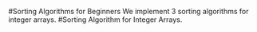#Sorting Algorithms for Beginners
We implement 3 sorting algorithms for integer arrays.
#Sorting Algorithm for Integer Arrays.
